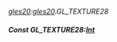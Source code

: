 _[gles20](../../modules/gles20/gles20-module.md):[gles20](../../modules/gles20/gles20-module.md).GL\_TEXTURE28_
##### Const GL\_TEXTURE28:[Int](../../modules/wonkey/wonkey-types-int.md)
